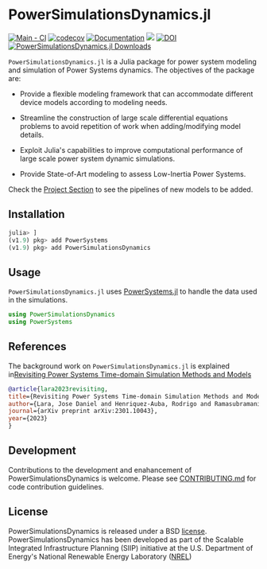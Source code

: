 # PowerSimulationsDynamics.jl

[![Main - CI](https://github.com/NREL-Sienna/PowerSimulationsDynamics.jl/workflows/Main%20-%20CI/badge.svg?branch=main)](https://github.com/NREL-Sienna/PowerSimulationsDynamics.jl/actions/workflows/main-tests.yml)
[![codecov](https://codecov.io/gh/NREL-Sienna/PowerSimulationsDynamics.jl/branch/main/graph/badge.svg)](https://codecov.io/gh/NREL-Sienna/PowerSimulationsDynamics.jl)
[![Documentation](https://github.com/NREL-Sienna/PowerSimulationsDynamics.jl/workflows/Documentation/badge.svg)](https://nrel-sienna.github.io/PowerSimulationsDynamics.jl/stable)
[<img src="https://img.shields.io/badge/slack-@Sienna/PSID-sienna.svg?logo=slack">](https://join.slack.com/t/nrel-sienna/shared_invite/zt-glam9vdu-o8A9TwZTZqqNTKHa7q3BpQ)
[![DOI](https://zenodo.org/badge/280242020.svg)](https://zenodo.org/badge/latestdoi/280242020) [![PowerSimulationsDynamics.jl Downloads](https://shields.io/endpoint?url=https://pkgs.genieframework.com/api/v1/badge/PowerSimulationsDynamics)](https://pkgs.genieframework.com?packages=PowerSimulationsDynamics)

`PowerSimulationsDynamics.jl` is a Julia package for power system modeling and simulation of Power Systems dynamics. The objectives of the package are:

- Provide a flexible modeling framework that can accommodate different device models according to modeling needs.

- Streamline the construction of large scale differential equations problems to avoid repetition of work when adding/modifying model details.

- Exploit Julia's capabilities to improve computational performance of large scale power system dynamic simulations.

- Provide State-of-Art modeling to assess Low-Inertia Power Systems.

Check the [Project Section](https://github.com/NREL-Sienna/PowerSimulationsDynamics.jl/projects/1) to see the pipelines of new models to be added.

## Installation

```julia
julia> ]
(v1.9) pkg> add PowerSystems
(v1.9) pkg> add PowerSimulationsDynamics
```

## Usage

`PowerSimulationsDynamics.jl` uses [PowerSystems.jl](https://github.com/NREL-Sienna/PowerSystems.jl) to handle the data used in the simulations.

```julia
using PowerSimulationsDynamics
using PowerSystems
```

## References

The background work on `PowerSimulationsDynamics.jl` is explained in[Revisiting Power Systems Time-domain Simulation Methods and Models](https://arxiv.org/pdf/2301.10043.pdf)

   ```bibtex
   @article{lara2023revisiting,
  title={Revisiting Power Systems Time-domain Simulation Methods and Models},
  author={Lara, Jose Daniel and Henriquez-Auba, Rodrigo and Ramasubramanian, Deepak and Dhople, Sairaj and Callaway, Duncan S and Sanders, Seth},
  journal={arXiv preprint arXiv:2301.10043},
  year={2023}
}
   ```

## Development

Contributions to the development and enahancement of PowerSimulationsDynamics is welcome. Please see [CONTRIBUTING.md](https://github.com/nrel-sienna/PowerSimulationsDynamics.jl/blob/main/CONTRIBUTING.md) for code contribution guidelines.

## License

PowerSimulationsDynamics is released under a BSD [license](https://github.com/NREL-Sienna/PowerSimulationsDynamics.jl/blob/main/LICENSE).
PowerSimulationsDynamics has been developed as part of the Scalable Integrated Infrastructure Planning (SIIP) initiative at the U.S. Department of Energy's National Renewable Energy Laboratory ([NREL](https://www.nrel.gov/))
